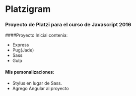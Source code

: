 # Platzigram
### Proyecto de Platzi para el curso de Javascript 2016

####Proyecto Inicial contenía:
- Express
- Pug(Jade)
- Sass
- Gulp

#### Mis personalizaciones:
- Stylus en lugar de Sass.
- Agrego Angular al proyecto